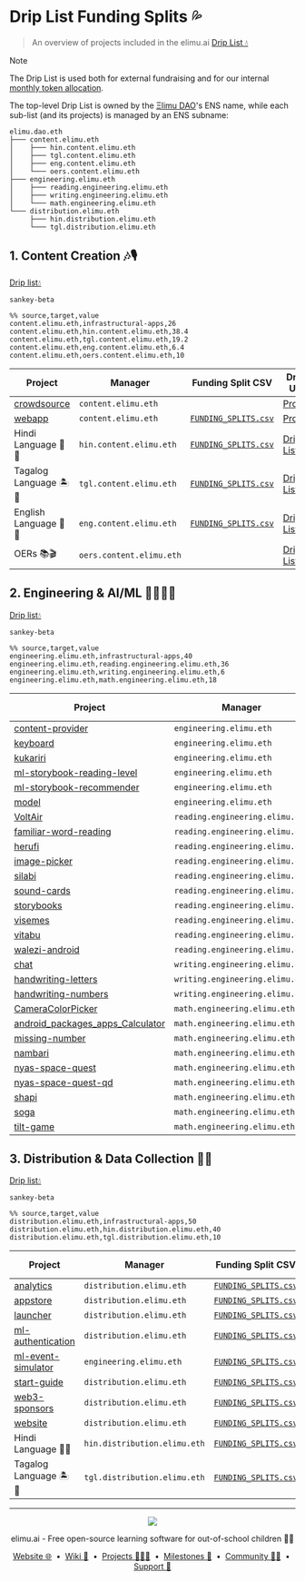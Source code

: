 # Drip List Funding Splits 💦

> An overview of projects included in the elimu.ai [Drip List 💧](https://www.drips.network/app/drip-lists/41305178594442616889778610143373288091511468151140966646158126636698)

> [!NOTE]
> The Drip List is used both for external fundraising and for our internal [monthly token allocation](https://github.com/elimu-ai/web3-wiki/blob/main/TOKENOMICS.md#monthly-token-allocation).

The top-level Drip List is owned by the [Ξlimu DAO](https://github.com/elimu-ai/web3-wiki/blob/main/README.md#dao)'s ENS name, while each sub-list (and its projects) is managed by an ENS subname:
```
elimu.dao.eth
├─── content.elimu.eth
│    ├─── hin.content.elimu.eth
│    ├─── tgl.content.elimu.eth
│    ├─── eng.content.elimu.eth
│    └─── oers.content.elimu.eth
├─── engineering.elimu.eth
│    ├─── reading.engineering.elimu.eth
│    ├─── writing.engineering.elimu.eth
│    └─── math.engineering.elimu.eth
└─── distribution.elimu.eth
     ├─── hin.distribution.elimu.eth
     └─── tgl.distribution.elimu.eth
```

<a name="content"></a>

## 1. Content Creation 🎶🎙️

[Drip list💧](https://www.drips.network/app/drip-lists/44233954899343831995062217275215737681377860849646413826815741964161)

```mermaid
sankey-beta

%% source,target,value
content.elimu.eth,infrastructural-apps,26
content.elimu.eth,hin.content.elimu.eth,38.4
content.elimu.eth,tgl.content.elimu.eth,19.2
content.elimu.eth,eng.content.elimu.eth,6.4
content.elimu.eth,oers.content.elimu.eth,10
```

| Project | Manager | Funding Split CSV | Drips URL |
| --- | --- | --- | --- |
| [crowdsource](https://github.com/elimu-ai/crowdsource) | `content.elimu.eth` |  | [Project](https://www.drips.network/app/projects/github/elimu-ai/crowdsource) |
| [webapp](https://github.com/elimu-ai/webapp) | `content.elimu.eth` | [`FUNDING_SPLITS.csv`](./funding-splits-content/github_webapp/FUNDING_SPLITS.csv) | [Project](https://www.drips.network/app/projects/github/elimu-ai/webapp) |
| Hindi Language 🏏🐯 | `hin.content.elimu.eth` | [`FUNDING_SPLITS.csv`](./funding-splits-content/lang-HIN/FUNDING_SPLITS.csv) | [Drip List](https://www.drips.network/app/drip-lists/44233954899343831995062217275215737681377860849646413826815741964160) |
| Tagalog Language 🏝️🦎 | `tgl.content.elimu.eth` | [`FUNDING_SPLITS.csv`](./funding-splits-content/lang-TGL/FUNDING_SPLITS.csv) | [Drip List](https://www.drips.network/app/drip-lists/44233954899343831995062217275215737681377860849646413826815741964163) |
| English Language 🍔🏈 | `eng.content.elimu.eth` | [`FUNDING_SPLITS.csv`](./funding-splits-content/lang-ENG/FUNDING_SPLITS.csv) | [Drip List](https://www.drips.network/app/drip-lists/44233954899343831995062217275215737681377860849646413826815741964162) |
| OERs 📚🎬 | `oers.content.elimu.eth` |  | [Drip List](https://www.drips.network/app/drip-lists/44233954899343831995062217275215737681377860849646413826815741964165) |

<a name="engineering"></a>

## 2. Engineering & AI/ML 👩🏽‍💻📱

[Drip list💧](https://www.drips.network/app/drip-lists/41305178594442616889778610143373288091511468151140966646158126636699)

```mermaid
sankey-beta

%% source,target,value
engineering.elimu.eth,infrastructural-apps,40
engineering.elimu.eth,reading.engineering.elimu.eth,36
engineering.elimu.eth,writing.engineering.elimu.eth,6
engineering.elimu.eth,math.engineering.elimu.eth,18
```

| Project | Manager | Funding Split CSV | Drips URL |
| --- | --- | --- | --- |
| [content-provider](https://github.com/elimu-ai/content-provider) | `engineering.elimu.eth` |  | [Project](https://www.drips.network/app/projects/github/elimu-ai/content-provider) |
| [keyboard](https://github.com/elimu-ai/keyboard) | `engineering.elimu.eth` |  | [Project](https://www.drips.network/app/projects/github/elimu-ai/keyboard) |
| [kukariri](https://github.com/elimu-ai/kukariri) | `engineering.elimu.eth` |  | [Project](https://www.drips.network/app/projects/github/elimu-ai/kukariri) |
| [ml-storybook-reading-level](https://github.com/elimu-ai/ml-storybook-reading-level) | `engineering.elimu.eth` | [`FUNDING_SPLITS.csv`](https://github.com/elimu-ai/web3-wiki/blob/main/funding-splits-engineering/github_ml-storybook-reading-level/FUNDING_SPLITS.csv) | [Project](https://www.drips.network/app/projects/github/elimu-ai/ml-storybook-reading-level) |
| [ml-storybook-recommender](https://github.com/elimu-ai/ml-storybook-recommender) | `engineering.elimu.eth` | [`FUNDING_SPLITS.csv`](https://github.com/elimu-ai/web3-wiki/blob/main/funding-splits-engineering/github_ml-storybook-recommender/FUNDING_SPLITS.csv) | [Project](https://www.drips.network/app/projects/github/elimu-ai/ml-storybook-recommender) |
| [model](https://github.com/elimu-ai/model) | `engineering.elimu.eth` |  | [Project](https://www.drips.network/app/projects/github/elimu-ai/model) |
| [VoltAir](https://github.com/elimu-ai/VoltAir) | `reading.engineering.elimu.eth` | [`FUNDING_SPLITS.csv`](https://github.com/elimu-ai/web3-wiki/blob/main/funding-splits-engineering/github_VoltAir/FUNDING_SPLITS.csv) | [Project](https://www.drips.network/app/projects/github/elimu-ai/VoltAir) |
| [familiar-word-reading](https://github.com/elimu-ai/familiar-word-reading) | `reading.engineering.elimu.eth` |  | [Project](https://www.drips.network/app/projects/github/elimu-ai/familiar-word-reading) |
| [herufi](https://github.com/elimu-ai/herufi) | `reading.engineering.elimu.eth` |  | [Project](https://www.drips.network/app/projects/github/elimu-ai/herufi) |
| [image-picker](https://github.com/elimu-ai/image-picker) | `reading.engineering.elimu.eth` |  | [Project](https://www.drips.network/app/projects/github/elimu-ai/image-picker) |
| [silabi](https://github.com/elimu-ai/silabi) | `reading.engineering.elimu.eth` |  | [Project](https://www.drips.network/app/projects/github/elimu-ai/silabi) |
| [sound-cards](https://github.com/elimu-ai/sound-cards) | `reading.engineering.elimu.eth` |  | [Project](https://www.drips.network/app/projects/github/elimu-ai/sound-cards) |
| [storybooks](https://github.com/elimu-ai/storybooks) | `reading.engineering.elimu.eth` |  | [Project](https://www.drips.network/app/projects/github/elimu-ai/storybooks) |
| [visemes](https://github.com/elimu-ai/visemes) | `reading.engineering.elimu.eth` |  | [Project](https://www.drips.network/app/projects/github/elimu-ai/visemes) |
| [vitabu](https://github.com/elimu-ai/vitabu) | `reading.engineering.elimu.eth` | [`FUNDING_SPLITS.csv`](https://github.com/elimu-ai/vitabu/blob/main/FUNDING_SPLITS.csv) | [Project](https://www.drips.network/app/projects/github/elimu-ai/vitabu) |
| [walezi-android](https://github.com/elimu-ai/walezi-android) | `reading.engineering.elimu.eth` |  | [Project](https://www.drips.network/app/projects/github/elimu-ai/walezi-android) |
| [chat](https://github.com/elimu-ai/chat) | `writing.engineering.elimu.eth` |  | [Project](https://www.drips.network/app/projects/github/elimu-ai/chat) |
| [handwriting-letters](https://github.com/elimu-ai/handwriting-letters) | `writing.engineering.elimu.eth` |  | [Project](https://www.drips.network/app/projects/github/elimu-ai/handwriting-letters) |
| [handwriting-numbers](https://github.com/elimu-ai/handwriting-numbers) | `writing.engineering.elimu.eth` |  | [Project](https://www.drips.network/app/projects/github/elimu-ai/handwriting-numbers) |
| [CameraColorPicker](https://github.com/elimu-ai/CameraColorPicker) | `math.engineering.elimu.eth` |  | [Project](https://www.drips.network/app/projects/github/elimu-ai/CameraColorPicker) |
| [android_packages_apps_Calculator](https://github.com/elimu-ai/android_packages_apps_Calculator) | `math.engineering.elimu.eth` |  | [Project](https://www.drips.network/app/projects/github/elimu-ai/android_packages_apps_Calculator) |
| [missing-number](https://github.com/elimu-ai/missing-number) | `math.engineering.elimu.eth` |  | [Project](https://www.drips.network/app/projects/github/elimu-ai/missing-number) |
| [nambari](https://github.com/elimu-ai/nambari) | `math.engineering.elimu.eth` |  | [Project](https://www.drips.network/app/projects/github/elimu-ai/nambari) |
| [nyas-space-quest](https://github.com/elimu-ai/nyas-space-quest) | `math.engineering.elimu.eth` | [`FUNDING_SPLITS.csv`](https://github.com/elimu-ai/nyas-space-quest/blob/main/FUNDING_SPLITS.csv) | [Project](https://www.drips.network/app/projects/github/elimu-ai/nyas-space-quest) |
| [nyas-space-quest-qd](https://github.com/elimu-ai/nyas-space-quest-qd) | `math.engineering.elimu.eth` | [`FUNDING_SPLITS.csv`](https://github.com/elimu-ai/nyas-space-quest-qd/blob/main/FUNDING_SPLITS.csv) | [Project](https://www.drips.network/app/projects/github/elimu-ai/nyas-space-quest-qd) |
| [shapi](https://github.com/elimu-ai/shapi) | `math.engineering.elimu.eth` |  | [Project](https://www.drips.network/app/projects/github/elimu-ai/shapi) |
| [soga](https://github.com/elimu-ai/soga) | `math.engineering.elimu.eth` | [`FUNDING_SPLITS.csv`](https://github.com/elimu-ai/soga/blob/main/FUNDING_SPLITS.csv) | [Project](https://www.drips.network/app/projects/github/elimu-ai/soga) |
| [tilt-game](https://github.com/elimu-ai/tilt-game) | `math.engineering.elimu.eth` |  | [Project](https://www.drips.network/app/projects/github/elimu-ai/tilt-game) |

<a name="distribution"></a>

## 3. Distribution & Data Collection 🛵💨

[Drip list💧](https://www.drips.network/app/drip-lists/31191755684409194768993126690116100972451994534322097113232155071146)

```mermaid
sankey-beta

%% source,target,value
distribution.elimu.eth,infrastructural-apps,50
distribution.elimu.eth,hin.distribution.elimu.eth,40
distribution.elimu.eth,tgl.distribution.elimu.eth,10
```

| Project | Manager | Funding Split CSV | Drips URL |
| --- | --- | --- | --- |
| [analytics](https://github.com/elimu-ai/analytics) | `distribution.elimu.eth` | [`FUNDING_SPLITS.csv`](./funding-splits-distribution/github_analytics/FUNDING_SPLITS.csv) | |
| [appstore](https://github.com/elimu-ai/appstore) | `distribution.elimu.eth` | [`FUNDING_SPLITS.csv`](./funding-splits-distribution/github_appstore/FUNDING_SPLITS.csv) | |
| [launcher](https://github.com/elimu-ai/launcher) | `distribution.elimu.eth` | [`FUNDING_SPLITS.csv`](./funding-splits-distribution/github_launcher/FUNDING_SPLITS.csv) | |
| [ml-authentication](https://github.com/elimu-ai/ml-authentication) | `distribution.elimu.eth` | [`FUNDING_SPLITS.csv`](./funding-splits-distribution/github_ml-authentication/FUNDING_SPLITS.csv) | |
| [ml-event-simulator](https://github.com/elimu-ai/ml-event-simulator) | `engineering.elimu.eth` | [`FUNDING_SPLITS.csv`](https://github.com/elimu-ai/web3-wiki/blob/main/funding-splits-distribution/github_ml-event-simulator/FUNDING_SPLITS.csv) | [Project](https://www.drips.network/app/projects/github/elimu-ai/ml-event-simulator) |
| [start-guide](https://github.com/elimu-ai/start-guide) | `distribution.elimu.eth` | [`FUNDING_SPLITS.csv`](./funding-splits-distribution/github_start-guide/FUNDING_SPLITS.csv) | |
| [web3-sponsors](https://github.com/elimu-ai/web3-sponsors) | `distribution.elimu.eth` | [`FUNDING_SPLITS.csv`](./funding-splits-distribution/github_web3-sponsors/FUNDING_SPLITS.csv) | |
| [website](https://github.com/elimu-ai/website) | `distribution.elimu.eth` | [`FUNDING_SPLITS.csv`](./funding-splits-distribution/github_website/FUNDING_SPLITS.csv) | |
| Hindi Language 🏏🐯 | `hin.distribution.elimu.eth` | [`FUNDING_SPLITS.csv`](./funding-splits-distribution/lang-HIN/FUNDING_SPLITS.csv) | |
| Tagalog Language 🏝️🦎 | `tgl.distribution.elimu.eth` | [`FUNDING_SPLITS.csv`](./funding-splits-distribution/lang-TGL/FUNDING_SPLITS.csv) | |

---

<p align="center">
  <img src="https://github.com/elimu-ai/webapp/blob/main/src/main/webapp/static/img/logo-text-256x78.png" />
</p>
<p align="center">
  elimu.ai - Free open-source learning software for out-of-school children 🚀✨
</p>
<p align="center">
  <a href="https://elimu.ai">Website 🌐</a>
  &nbsp;•&nbsp;
  <a href="https://github.com/elimu-ai/wiki#readme">Wiki 📃</a>
  &nbsp;•&nbsp;
  <a href="https://github.com/orgs/elimu-ai/projects?query=is%3Aopen">Projects 👩🏽‍💻</a>
  &nbsp;•&nbsp;
  <a href="https://github.com/elimu-ai/wiki/milestones">Milestones 🎯</a>
  &nbsp;•&nbsp;
  <a href="https://github.com/elimu-ai/wiki#open-source-community">Community 👋🏽</a>
  &nbsp;•&nbsp;
  <a href="https://www.drips.network/app/drip-lists/41305178594442616889778610143373288091511468151140966646158126636698">Support 💜</a>
</p>
